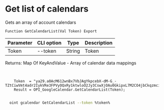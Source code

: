 ﻿---
sidebar_position: 1
---

# Get list of calendars
 Gets an array of account calendars



`Function GetCalendarList(Val Token) Export`

  | Parameter | CLI option | Type | Description |
  |-|-|-|-|
  | Token | --token | String | Token |

  
  Returns:  Map Of KeyAndValue - Array of calendar data mappings

<br/>




```bsl title="Code example"
    Token  = "ya29.a0AcM612wnBx7VbJAgYkpcebX-dM-G_-TZtCiwVmt4adr2IykVRe3FPVyOQxRy1ktwloO2Jy3CswXjOAu0GkipxL7M2CO4jbCkqzmci2d7-...";
    Result = OPI_GoogleCalendar.GetCalendarList(Token);
```



```sh title="CLI command example"
    
  oint gcalendar GetCalendarList --token %token%

```

```json title="Result"

```
